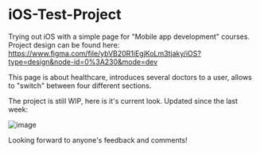 # iOS-Test-Project
Trying out iOS with a simple page for "Mobile app development" courses. Project design can be found here: https://www.figma.com/file/ybVB20R1iEgjKoLm3tjaky/iOS?type=design&node-id=0%3A230&mode=dev </br>

This page is about healthcare, introduces several doctors to a user, allows to "switch" between four different sections. </br>


The project is still WIP, here is it's current look. Updated since the last week: </br>

![image](https://github.com/justanotheruserhi/iOS-Test-Project/assets/45848419/04fe5e73-e80c-4a9c-8be0-df7f8f932e40) </br>

Looking forward to anyone's feedback and comments!
